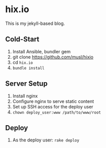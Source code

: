 # hix.io
This is my jekyll-based blog.

## Cold-Start
1. Install Ansible, bundler gem
1. git clone https://github.com/musl/hixio
1. cd `hix.io`
1. `bundle install`

## Server Setup
1. Install nginx
1. Configure nginx to serve static content
1. Set up SSH access for the deploy user
1. `chown deploy_user:www /path/to/www/root`

## Deploy
1. As the deploy user: `rake deploy`

